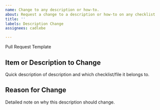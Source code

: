 ```yaml
---
name: Change to any description or how-to.
about: Request a change to a description or how-to on any checklist
title: ''
labels: Description Change
assignees: cadlebe

---
```


Pull Request Template

## Item or Description to Change

Quick description of description and which checklist/file it belongs to.

## Reason for Change

Detailed note on why this description should change.

